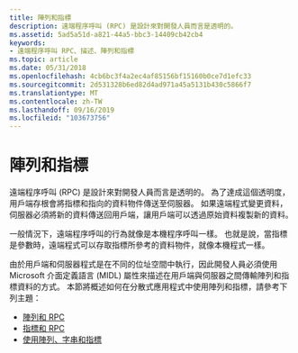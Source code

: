 ```yaml
---
title: 陣列和指標
description: 遠端程序呼叫 (RPC) 是設計來對開發人員而言是透明的。
ms.assetid: 5ad5a51d-a821-44a5-bbc3-14409cb42cb4
keywords:
- 遠端程序呼叫 RPC、描述、陣列和指標
ms.topic: article
ms.date: 05/31/2018
ms.openlocfilehash: 4cb6bc3f4a2ec4af85156bf15160b0ce7d1efc33
ms.sourcegitcommit: 2d531328b6ed82d4ad971a45a5131b430c5866f7
ms.translationtype: MT
ms.contentlocale: zh-TW
ms.lasthandoff: 09/16/2019
ms.locfileid: "103673756"
---
```

# <a name="arrays-and-pointers"></a>陣列和指標

遠端程序呼叫 (RPC) 是設計來對開發人員而言是透明的。 為了達成這個透明度，用戶端存根會將指標和指向的資料物件傳送至伺服器。 如果遠端程式變更資料，伺服器必須將新的資料傳送回用戶端，讓用戶端可以透過原始資料複製新的資料。

一般情況下，遠端程序呼叫的行為就像是本機程序呼叫一樣。 也就是說，當指標是參數時，遠端程式可以存取指標所參考的資料物件，就像本機程式一樣。

由於用戶端和伺服器程式是在不同的位址空間中執行，因此開發人員必須使用 Microsoft 介面定義語言 (MIDL) 屬性來描述在用戶端與伺服器之間傳輸陣列和指標資料的方式。 本節將概述如何在分散式應用程式中使用陣列和指標，請參考下列主題：

-   [陣列和 RPC](arrays-and-rpc.md)
-   [指標和 RPC](pointers-and-rpc.md)
-   [使用陣列、字串和指標](using-arrays-strings-and-pointers.md)

 

 




